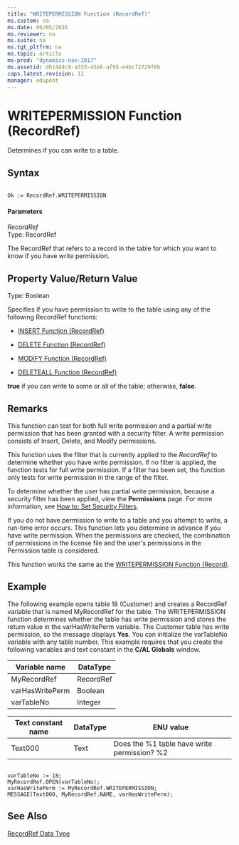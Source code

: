 ```yaml
---
title: "WRITEPERMISSION Function (RecordRef)"
ms.custom: na
ms.date: 06/05/2016
ms.reviewer: na
ms.suite: na
ms.tgt_pltfrm: na
ms.topic: article
ms-prod: "dynamics-nav-2017"
ms.assetid: d61444c9-a333-45e8-af95-e4bcf2729f0b
caps.latest.revision: 11
manager: edupont
---
```

# WRITEPERMISSION Function (RecordRef)
Determines if you can write to a table.  
  
## Syntax  
  
```  
  
Ok := RecordRef.WRITEPERMISSION  
```  
  
#### Parameters  
 *RecordRef*  
 Type: RecordRef  
  
 The RecordRef that refers to a record in the table for which you want to know if you have write permission.  
  
## Property Value/Return Value  
 Type: Boolean  
  
 Specifies if you have permission to write to the table using any of the following RecordRef functions:  
  
-   [INSERT Function \(RecordRef\)](INSERT-Function--RecordRef-.md)  
  
-   [DELETE Function \(RecordRef\)](DELETE-Function--RecordRef-.md)  
  
-   [MODIFY Function \(RecordRef\)](MODIFY-Function--RecordRef-.md)  
  
-   [DELETEALL Function \(RecordRef\)](DELETEALL-Function--RecordRef-.md)  
  
 **true** if you can write to some or all of the table; otherwise, **false**.  
  
## Remarks  
 This function can test for both full write permission and a partial write permission that has been granted with a security filter. A write permission consists of Insert, Delete, and Modify permissions.  
  
 This function uses the filter that is currently applied to the *RecordRef* to determine whether you have write permission. If no filter is applied, the function tests for full write permission. If a filter has been set, the function only tests for write permission in the range of the filter.  
  
 To determine whether the user has partial write permission, because a security filter has been applied, view the **Permissions** page. For more information, see [How to: Set Security Filters](How%20to:%20Set%20Security%20Filters.md).  
  
 If you do not have permission to write to a table and you attempt to write, a run\-time error occurs. This function lets you determine in advance if you have write permission. When the permissions are checked, the combination of permissions in the license file and the user's permissions in the Permission table is considered.  
  
 This function works the same as the [WRITEPERMISSION Function \(Record\)](WRITEPERMISSION-Function--Record-.md).  
  
## Example  
 The following example opens table 18 \(Customer\) and creates a RecordRef variable that is named MyRecordRef for the table. The WRITEPERMISSION function determines whether the table has write permission and stores the return value in the varHasWritePerm variable. The Customer table has write permission, so the message displays **Yes**. You can initialize the varTableNo variable with any table number. This example requires that you create the following variables and text constant in the **C/AL Globals** window.  
  
|Variable name|DataType|  
|-------------------|--------------|  
|MyRecordRef|RecordRef|  
|varHasWritePerm|Boolean|  
|varTableNo|Integer|  
  
|Text constant name|DataType|ENU value|  
|------------------------|--------------|---------------|  
|Text000|Text|Does the %1 table have write permission? %2|  
  
```  
  
varTableNo := 18;  
MyRecordRef.OPEN(varTableNo);  
varHasWritePerm := MyRecordRef.WRITEPERMISSION;  
MESSAGE(Text000, MyRecordRef.NAME, varHasWritePerm);  
```  
  
## See Also  
 [RecordRef Data Type](RecordRef-Data-Type.md)